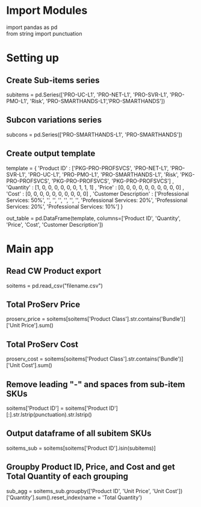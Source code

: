 # Import Modules  

import pandas as pd  
from string import punctuation  

# Setting up  

## Create Sub-items series    
subitems = pd.Series(['PRO-UC-L1', 'PRO-NET-L1', 'PRO-SVR-L1', 'PRO-PMO-L1', 'Risk', 'PRO-SMARTHANDS-L1','PRO-SMARTHANDS'])

## Subcon variations series  
subcons = pd.Series(['PRO-SMARTHANDS-L1', 'PRO-SMARTHANDS'])  

## Create output template  
template = {
'Product ID' : 
['PKG-PRO-PROFSVCS', 'PRO-NET-L1', 'PRO-SVR-L1', 'PRO-UC-L1', 'PRO-PMO-L1', 'PRO-SMARTHANDS-L1', 'Risk', 'PKG-PRO-PROFSVCS', 'PKG-PRO-PROFSVCS', 'PKG-PRO-PROFSVCS']
,
'Quantity' : 
[1, 0, 0, 0, 0, 0, 0, 1, 1, 1]
,
'Price' :
[0, 0, 0, 0, 0, 0, 0, 0, 0, 0]
,
'Cost' :
[0, 0, 0, 0, 0, 0, 0, 0, 0, 0]
,
'Customer Description' :
['Professional Services: 50%', '', '', '', '', '', '', 'Professional Services: 20%', 'Professional Services: 20%', 'Professional Services: 10%']
}

out_table = pd.DataFrame(template, columns=['Product ID', 'Quantity', 'Price', 'Cost', 'Customer Description'])

# Main app  

## Read CW Product export  
soitems = pd.read_csv("filename.csv")  

## Total ProServ Price  
proserv_price = soitems[soitems['Product Class'].str.contains('Bundle')]['Unit Price'].sum()  

## Total ProServ Cost  
proserv_cost = soitems[soitems['Product Class'].str.contains('Bundle')]['Unit Cost'].sum()  

## Remove leading "-" and spaces from sub-item SKUs  
soitems['Product ID'] = soitems['Product ID'][:].str.lstrip(punctuation).str.lstrip()  

## Output dataframe of all subitem SKUs  
soitems_sub = soitems[soitems['Product ID'].isin(subitems)]  

## Groupby Product ID, Price, and Cost  and get Total Quantity of each grouping  
sub_agg = soitems_sub.groupby(['Product ID', 'Unit Price', 'Unit Cost'])['Quantity'].sum().reset_index(name = 'Total Quantity')  

